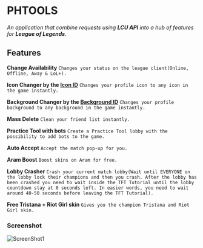 # PHTOOLS
*An application that combine requests using **LCU API** into a hub of features for **League of Legends**.*

## Features
**Change Availability**
```Changes your status on the league client(Online, Offline, Away & LoL+).```

**Icon Changer by the [Icon ID](https://raw.communitydragon.org/latest/plugins/rcp-be-lol-game-data/global/default/v1/profile-icons/)**
```Changes your profile icon to any icon in the game instantly.```

**Background Changer by the [Background ID](https://raw.communitydragon.org/latest/plugins/rcp-be-lol-game-data/global/default/v1/champion-splashes/)**
```Changes your profile background to any background in the game instantly.```

**Mass Delete**
```Clean your friend list instantly.```
        
**Practice Tool with bots**
```Create a Practice Tool lobby with the possibility to add bots to the game.```

**Auto Accept**
```Accept the match pop-up for you.```

**Aram Boost**
```Boost skins on Aram for free.```

**Lobby Crasher**
```Crash your current match lobby(Wait until EVERYONE on the lobby lock their champions and then you crash. After the lobby has been crashed you need to wait inside the TFT Tutorial until the lobby countdown stay at 0 seconds left. In easier words, you need to wait around 40-50 seconds before leaving the TFT Tutorial).```

**Free Tristana + Riot Girl skin**
```Gives you the champion Tristana and Riot Girl skin.```

### Screenshot
![ScreenShot1](https://i.imgur.com/7cTsbBJ.png)
